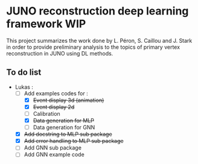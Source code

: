# JUNO reconstruction deep learning  framework WIP

This project summarizes the work done by L. Péron, S. Caillou and J. Stark in order to provide preliminary analysis to the topics of primary vertex reconstruction in JUNO using DL methods.

## To do list

- Lukas :
    - [ ] Add examples codes for :
        - [x] ~~Event display 3d (animation)~~
        - [x] ~~Event display 2d~~
        - [ ] Calibration
        - [x] ~~Data generation for MLP~~
        - [ ] Data generation for GNN
    - [x] ~~Add docstring to MLP sub package~~
    - [x] ~~Add error handling to MLP sub package~~
    - [ ] Add GNN sub package
    - [ ] Add GNN example code